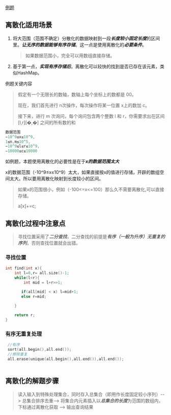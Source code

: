 [例题](https://www.acwing.com/problem/content/description/804/)

## 离散化适用场景

1. 将大范围（范围不确定）分散化的数据映射到一段***长度较小固定长度***的区间里。***让无序的数据能够有序存储***。这一点是使用离散化的***必要条件***。

   > 如果数据范围小，完全可以用数组直接存储。

2. 基于第一点，***实现有序存储后***，离散化可以较快的找到是否已存在该元素，类似HashMap。

例题关键内容

> 假定有一个无限长的数轴，数轴上每个坐标上的数都是 00。
>
> 现在，我们首先进行 n次操作，每次操作将某一位置 x上的数加 c。
>
> 接下来，进行 m 次询问，每个询问包含两个整数 l 和 r，你需要求出在区间 [l,r][�,�] 之间的所有数的和
>
> 

```c++
数据范围
−10^9≤x≤10^9,
1≤n,m≤10^5,
−10^9≤l≤r≤10^9,
−10000≤c≤10000
```

如例题，本题使用离散化的必要性是在于***x的数据范围太大***

x的数据范围（-10^9≤x≤10^9）太大，如果直接按x的值进行存储，开辟的数组空间太大。所以要用离散化映射到长度较小的区间。

> 如果x的范围很小，例如（-100<=x<=100）那么久不需要离散化,可以直接存储。
>
> a[x]+=c;



## 离散化过程中注意点

> 寻找位置采用了***二分查找***，二分查找的前提是***有序（一般为升序）无重复的序列***，否则查找位置就会出错。

### 寻找位置

```c++
int find(int x){
    int l=0,r= all.size()-1;
    while(l<r){
        int mid = l+r>>1;

       if(all[mid] < x) l=mid+1;
       else r=mid;

    }
    
    return r;
}
```



### 有序无重复处理

```c++
 //有序
 sort(all.begin(),all.end());
 //擦除重复
 all.erase(unique(all.begin(),all.end()),all.end());
    
```



## 离散化的解题步骤

> 读入输入到特殊处理集合，同时存入总集合（即用作长度固定较小序列）--> 总集合排序去重--> 将集合内元素插入以***总集合的长度***为范围的数组内，下标通过离散化获取 --> 输出查询结果
